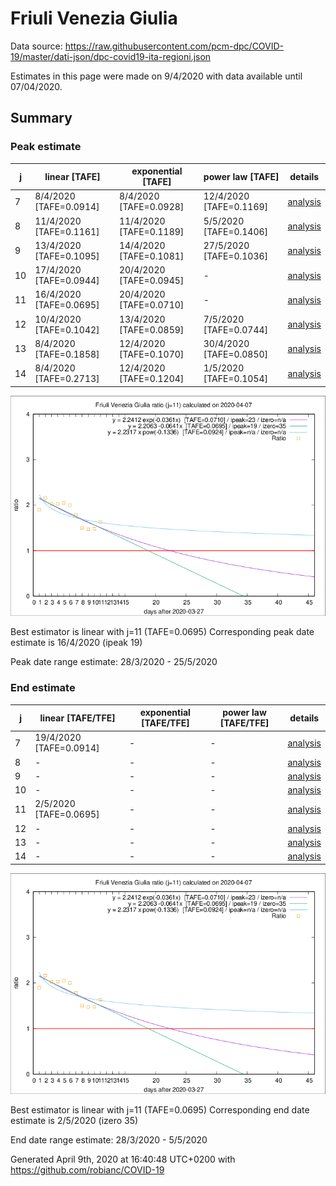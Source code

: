 # Friuli Venezia Giulia


Data source: https://raw.githubusercontent.com/pcm-dpc/COVID-19/master/dati-json/dpc-covid19-ita-regioni.json

Estimates in this page were made on 9/4/2020 with data available until 07/04/2020.


## Summary 

### Peak estimate 
|j|linear [TAFE]|exponential [TAFE]|power law [TAFE]|details|
|---|----|-----------|---------|-------|
|7|8/4/2020 [TAFE=0.0914]|8/4/2020 [TAFE=0.0928]|12/4/2020 [TAFE=0.1169]|[analysis](COVID-19_friuli_venezia_giulia_j7_2020-04-07.md)|
|8|11/4/2020 [TAFE=0.1161]|11/4/2020 [TAFE=0.1189]|5/5/2020 [TAFE=0.1406]|[analysis](COVID-19_friuli_venezia_giulia_j8_2020-04-07.md)|
|9|13/4/2020 [TAFE=0.1095]|14/4/2020 [TAFE=0.1081]|27/5/2020 [TAFE=0.1036]|[analysis](COVID-19_friuli_venezia_giulia_j9_2020-04-07.md)|
|10|17/4/2020 [TAFE=0.0944]|20/4/2020 [TAFE=0.0945]|-|[analysis](COVID-19_friuli_venezia_giulia_j10_2020-04-07.md)|
|11|16/4/2020 [TAFE=0.0695]|20/4/2020 [TAFE=0.0710]|-|[analysis](COVID-19_friuli_venezia_giulia_j11_2020-04-07.md)|
|12|10/4/2020 [TAFE=0.1042]|13/4/2020 [TAFE=0.0859]|7/5/2020 [TAFE=0.0744]|[analysis](COVID-19_friuli_venezia_giulia_j12_2020-04-07.md)|
|13|8/4/2020 [TAFE=0.1858]|12/4/2020 [TAFE=0.1070]|30/4/2020 [TAFE=0.0850]|[analysis](COVID-19_friuli_venezia_giulia_j13_2020-04-07.md)|
|14|8/4/2020 [TAFE=0.2713]|12/4/2020 [TAFE=0.1204]|1/5/2020 [TAFE=0.1054]|[analysis](COVID-19_friuli_venezia_giulia_j14_2020-04-07.md)|

![best peak estimate](COVID-19_friuli_venezia_giulia_j11_2020-04-07.png)

Best estimator is linear with j=11 (TAFE=0.0695)
Corresponding peak date estimate is 16/4/2020 (ipeak 19)


Peak date range estimate: 28/3/2020 - 25/5/2020

### End estimate 
|j|linear [TAFE/TFE]|exponential [TAFE/TFE]|power law [TAFE/TFE]|details|
|---|----|-----------|---------|-------|
|7|19/4/2020 [TAFE=0.0914]|-|-|[analysis](COVID-19_friuli_venezia_giulia_j7_2020-04-07.md)|
|8|-|-|-|[analysis](COVID-19_friuli_venezia_giulia_j8_2020-04-07.md)|
|9|-|-|-|[analysis](COVID-19_friuli_venezia_giulia_j9_2020-04-07.md)|
|10|-|-|-|[analysis](COVID-19_friuli_venezia_giulia_j10_2020-04-07.md)|
|11|2/5/2020 [TAFE=0.0695]|-|-|[analysis](COVID-19_friuli_venezia_giulia_j11_2020-04-07.md)|
|12|-|-|-|[analysis](COVID-19_friuli_venezia_giulia_j12_2020-04-07.md)|
|13|-|-|-|[analysis](COVID-19_friuli_venezia_giulia_j13_2020-04-07.md)|
|14|-|-|-|[analysis](COVID-19_friuli_venezia_giulia_j14_2020-04-07.md)|

![best zero estimate](COVID-19_friuli_venezia_giulia_j11_2020-04-07.png)

Best estimator is linear with j=11 (TAFE=0.0695)
Corresponding end date estimate is 2/5/2020 (izero 35)


End date range estimate: 28/3/2020 - 5/5/2020

Generated April 9th, 2020 at 16:40:48 UTC+0200 with https://github.com/robianc/COVID-19
